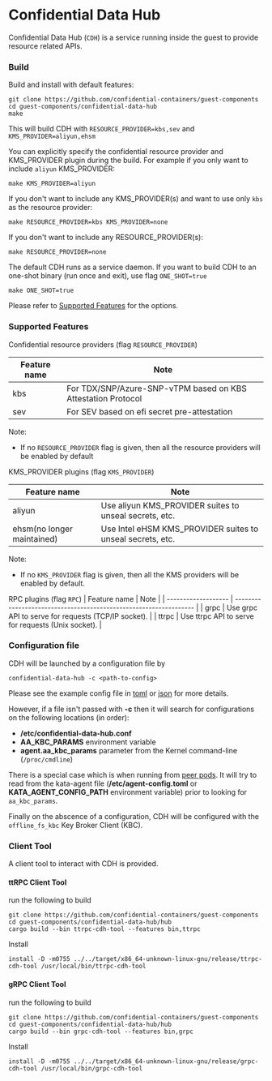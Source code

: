 # Confidential Data Hub

Confidential Data Hub (`CDH`) is a service running inside the guest to provide resource related
APIs.



### Build

Build and install with default features:

```shell
git clone https://github.com/confidential-containers/guest-components
cd guest-components/confidential-data-hub
make
```
This will build CDH with `RESOURCE_PROVIDER=kbs,sev` and `KMS_PROVIDER=aliyun,ehsm`

You can explicitly specify the confidential resource provider and KMS_PROVIDER plugin during the build.
For example if you only want to include `aliyun` KMS_PROVIDER: 

```shell
make KMS_PROVIDER=aliyun
```

If you don't want to include any KMS_PROVIDER(s) and want to use only `kbs` as the resource provider:
```shell
make RESOURCE_PROVIDER=kbs KMS_PROVIDER=none
```

If you don't want to include any RESOURCE_PROVIDER(s):
```shell
make RESOURCE_PROVIDER=none
```

The default CDH runs as a service daemon. If you want to build CDH to an one-shot binary (run once and exit), use flag `ONE_SHOT=true`
```shell
make ONE_SHOT=true
```

Please refer to [Supported Features](#supported-features) for the options.

### Supported Features

Confidential resource providers (flag `RESOURCE_PROVIDER`)

| Feature name        |           Note                                                     |
| ------------------- | -----------------------------------------------------------------  |
| kbs                 | For TDX/SNP/Azure-SNP-vTPM based on KBS Attestation Protocol       |
| sev                 | For SEV based on efi secret pre-attestation                        |

Note:
- If no `RESOURCE_PROVIDER` flag is given, then all the resource providers will be enabled by default

KMS_PROVIDER plugins (flag `KMS_PROVIDER`)

| Feature name        |           Note                                                     |
| ------------------- | -----------------------------------------------------------------  |
| aliyun              | Use aliyun KMS_PROVIDER suites to unseal secrets, etc.                      |
| ehsm(no longer maintained) | Use Intel eHSM KMS_PROVIDER suites to unseal secrets, etc.                  |

Note:
- If no `KMS_PROVIDER` flag is given, then all the KMS providers will be enabled by default.

RPC plugins (flag `RPC`)
| Feature name        |           Note                                                     |
| ------------------- | -----------------------------------------------------------------  |
| grpc                | Use grpc API to serve for requests (TCP/IP socket).                |
| ttrpc               | Use ttrpc API to serve for requests (Unix socket).                 |

### Configuration file

CDH will be launched by a configuration file by
```shell
confidential-data-hub -c <path-to-config>
```

Please see the example config file in [toml](./example.config.toml) or [json](./example.config.json) for more details.

However, if a file isn't passed with **-c** then it will search for configurations on the
following locations (in order):

* **/etc/confidential-data-hub.conf**
* **AA_KBC_PARAMS** environment variable
* **agent.aa_kbc_params** parameter from the Kernel command-line (`/proc/cmdline`)

There is a special case which is when running from [peer pods](https://github.com/confidential-containers/cloud-api-adaptor). It
will try to read from the kata-agent file (**/etc/agent-config.toml** or **KATA_AGENT_CONFIG_PATH** environment variable) prior
to looking for `aa_kbc_params`.

Finally on the abscence of a configuration, CDH will be configured with the `offline_fs_kbc` Key Broker Client (KBC).
### Client Tool

A client tool to interact with CDH is provided. 

#### ttRPC Client Tool

run the following to build
```shell
git clone https://github.com/confidential-containers/guest-components
cd guest-components/confidential-data-hub/hub
cargo build --bin ttrpc-cdh-tool --features bin,ttrpc
```

Install
```shell
install -D -m0755 ../../target/x86_64-unknown-linux-gnu/release/ttrpc-cdh-tool /usr/local/bin/ttrpc-cdh-tool
```

#### gRPC Client Tool

run the following to build
```shell
git clone https://github.com/confidential-containers/guest-components
cd guest-components/confidential-data-hub/hub
cargo build --bin grpc-cdh-tool --features bin,grpc
```

Install
```shell
install -D -m0755 ../../target/x86_64-unknown-linux-gnu/release/grpc-cdh-tool /usr/local/bin/grpc-cdh-tool
```